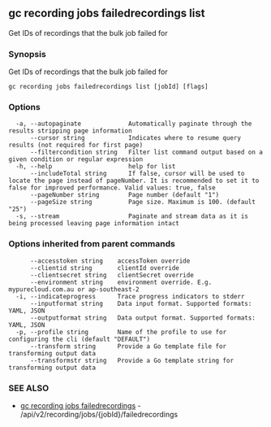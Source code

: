 ## gc recording jobs failedrecordings list

Get IDs of recordings that the bulk job failed for

### Synopsis

Get IDs of recordings that the bulk job failed for

```
gc recording jobs failedrecordings list [jobId] [flags]
```

### Options

```
  -a, --autopaginate             Automatically paginate through the results stripping page information
      --cursor string            Indicates where to resume query results (not required for first page)
      --filtercondition string   Filter list command output based on a given condition or regular expression
  -h, --help                     help for list
      --includeTotal string      If false, cursor will be used to locate the page instead of pageNumber. It is recommended to set it to false for improved performance. Valid values: true, false
      --pageNumber string        Page number (default "1")
      --pageSize string          Page size. Maximum is 100. (default "25")
  -s, --stream                   Paginate and stream data as it is being processed leaving page information intact
```

### Options inherited from parent commands

```
      --accesstoken string    accessToken override
      --clientid string       clientId override
      --clientsecret string   clientSecret override
      --environment string    environment override. E.g. mypurecloud.com.au or ap-southeast-2
  -i, --indicateprogress      Trace progress indicators to stderr
      --inputformat string    Data input format. Supported formats: YAML, JSON
      --outputformat string   Data output format. Supported formats: YAML, JSON
  -p, --profile string        Name of the profile to use for configuring the cli (default "DEFAULT")
      --transform string      Provide a Go template file for transforming output data
      --transformstr string   Provide a Go template string for transforming output data
```

### SEE ALSO

* [gc recording jobs failedrecordings](gc_recording_jobs_failedrecordings.html)	 - /api/v2/recording/jobs/{jobId}/failedrecordings


